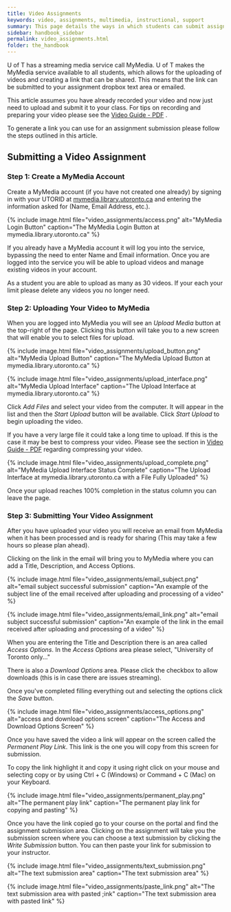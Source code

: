 ```yaml
---
title: Video Assignments
keywords: video, assignments, multimedia, instructional, support
summary: This page details the ways in which students can submit assignments video assignments in their courses.
sidebar: handbook_sidebar
permalink: video_assignments.html
folder: the_handbook
---
```


U of T has a streaming media service call MyMedia. U of T makes the MyMedia service available to all students, which allows for the uploading of videos and creating a link that can be shared. This means that the link can be submitted to your assignment dropbox text area or emailed.

This article assumes you have already recorded your video and now just need to upload and submit it to your class. For tips on recording and preparing your video please see the [Video Guide - PDF](http://media.nursing.utoronto.ca/handbook/images/video_assignments/Video_Guide_Short.pdf) .

To generate a link you can use for an assignment submission please follow the steps outlined in this article.

## Submitting a Video Assignment

### Step 1: Create a MyMedia Account

Create a MyMedia account (if you have not created one already) by signing in with your UTORID at [mymedia.library.utoronto.ca](http://mymedia.library.utoronto.ca) and entering the information asked for (Name, Email Address, etc.).

{% include image.html file="video_assignments/access.png" alt="MyMedia Login Button" caption="The MyMedia Login Button at mymedia.library.utoronto.ca" %}

If you already have a MyMedia account it will log you into the service, bypassing the need to enter Name and Email information. Once you are logged into the service you will be able to upload videos and manage existing videos in your account.

As a student you are able to upload as many as 30 videos. If your each your limit please delete any videos you no longer need.

### Step 2: Uploading Your Video to MyMedia

When you are logged into MyMedia you will see an _Upload Media_ button at the top-right of the page. Clicking this button will take you to a new screen that will enable you to select files for upload.

{% include image.html file="video_assignments/upload_button.png" alt="MyMedia Upload Button" caption="The MyMedia Upload Button at mymedia.library.utoronto.ca" %}

{% include image.html file="video_assignments/upload_interface.png" alt="MyMedia Upload Interface" caption="The Upload Interface at mymedia.library.utoronto.ca" %}

Click _Add Files_ and select your video from the computer. It will appear in the list and then the _Start Upload_ button will be available. Click _Start Upload_ to begin uploading the video.

If you have a very large file it could take a long time to upload. If this is the case it may be best to compress your video. Please see the section in [Video Guide - PDF](http://media.nursing.utoronto.ca/handbook/images/video_assignments/Video_Guide_Short.pdf) regarding compressing your video.

{% include image.html file="video_assignments/upload_complete.png" alt="MyMedia Upload Interface Status Complete" caption="The Upload Interface at mymedia.library.utoronto.ca with a File Fully Uploaded" %}

Once your upload reaches 100% completion in the status column you can leave the page.

### Step 3: Submitting Your Video Assignment

After you have uploaded your video you will receive an email from MyMedia when it has been processed and is ready for sharing (This may take a few hours so please plan ahead).

Clicking on the link in the email will bring you to MyMedia where you can add a Title, Description, and Access Options.

{% include image.html file="video_assignments/email_subject.png" alt="email subject successful submission" caption="An example of the subject line of the email received after uploading and processing of a video" %}

{% include image.html file="video_assignments/email_link.png" alt="email subject successful submission" caption="An example of the link in the email received after uploading and processing of a video" %}

When you are entering the Title and Description there is an area called _Access Options_. In the _Access Options_ area please select, "University of Toronto only..."

There is also a _Download Options_ area. Please click the checkbox to allow downloads (this is in case there are issues streaming).

Once you've completed filling everything out and selecting the options click the _Save_ button.

{% include image.html file="video_assignments/access_options.png" alt="access and download options screen" caption="The Access and Download Options Screen" %}

Once you have saved the video a link will appear on the screen called the _Permanent Play Link_. This link is the one you will copy from this screen for submission.

To copy the link highlight it and copy it using right click on your mouse and selecting copy or by using Ctrl + C (Windows) or Command + C (Mac) on your Keyboard.

{% include image.html file="video_assignments/permanent_play.png" alt="The permanent play link" caption="The permanent play link for copying and pasting" %}

Once you have the link copied go to your course on the portal and find the assignment submission area. Clicking on the assignment will take you the submission screen where you can choose a text submission by clicking the _Write Submission_ button. You can then paste your link for submission to your instructor.

{% include image.html file="video_assignments/text_submission.png" alt="The text submission area" caption="The text submission area" %}

{% include image.html file="video_assignments/paste_link.png" alt="The text submission area with pasted ;ink" caption="The text submission area with pasted link" %}
